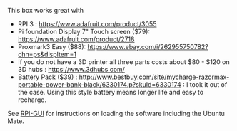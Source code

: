 This box works great with  
* RPI 3 : https://www.adafruit.com/product/3055
* Pi foundation Display 7" Touch screen ($79): https://www.adafruit.com/product/2718
* Proxmark3 Easy ($88): https://www.ebay.com/i/262955750782?chn=ps&dispItem=1
* If you do not have a 3D printer all three parts costs about $80 - $120 on 3D hubs : https://www.3dhubs.com/ 
* Battery Pack ($39) : http://www.bestbuy.com/site/mycharge-razormax-portable-power-bank-black/6330174.p?skuId=6330174 :  I took it out of the case.  Using this style battery means longer life and easy to recharge.

See [RPI-GUI](https://github.com/osok/BRAT/tree/master/BRAT-GUI) for instructions on loading the software including the Ubuntu Mate.